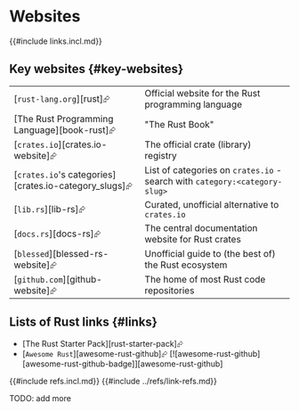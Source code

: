 # Websites

{{#include links.incl.md}}

## Key websites {#key-websites}

|||
|---|---|
| [`rust-lang.org`][rust]⮳ | Official website for the Rust programming language |
| [The Rust Programming Language][book-rust]⮳ | "The Rust Book" |
| [`crates.io`][crates.io-website]⮳ | The official crate (library) registry |
| [`crates.io`'s categories][crates.io-category_slugs]⮳ | List of categories on `crates.io` - search with `category:<category-slug>` |
| [`lib.rs`][lib-rs]⮳ | Curated, unofficial alternative to `crates.io` |
| [`docs.rs`][docs-rs]⮳ | The central documentation website for Rust crates |
| [`blessed`][blessed-rs-website]⮳ | Unofficial guide to (the best of) the Rust ecosystem |
| [`github.com`][github-website]⮳ | The home of most Rust code repositories |

## Lists of Rust links {#links}

- [The Rust Starter Pack][rust-starter-pack]⮳
- [`Awesome Rust`][awesome-rust-github]⮳ [![awesome-rust-github][awesome-rust-github-badge]][awesome-rust-github]

{{#include refs.incl.md}}
{{#include ../refs/link-refs.md}}

<div class="hidden">
TODO: add more
</div>
